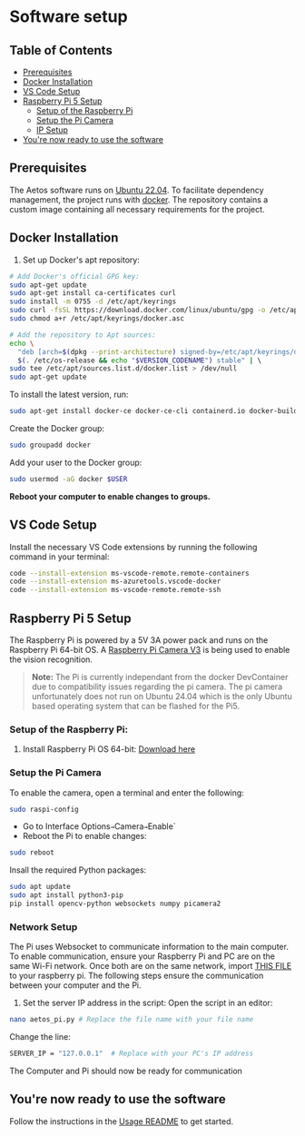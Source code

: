 # Software setup

## Table of Contents
- [Prerequisites](#prerequisites)
- [Docker Installation](#docker-installation)
- [VS Code Setup](#vs-code-setup)
- [Raspberry Pi 5 Setup](#raspberry-pi-5-setup)  
  - [Setup of the Raspberry Pi](#setup-of-the-raspberry-pi)  
  - [Setup the Pi Camera](#setup-the-pi-camera)  
  - [IP Setup](#ip-setup)
- [You're now ready to use the software](#youre-now-ready-to-use-the-software)

## Prerequisites

The Aetos software runs on [Ubuntu 22.04](https://releases.ubuntu.com/jammy/). To facilitate dependency management, the project runs with [docker](https://www.docker.com/). The repository contains a custom image containing all necessary requirements for the project.

## Docker Installation

1. Set up Docker's apt repository:

```bash
# Add Docker's official GPG key:
sudo apt-get update
sudo apt-get install ca-certificates curl
sudo install -m 0755 -d /etc/apt/keyrings
sudo curl -fsSL https://download.docker.com/linux/ubuntu/gpg -o /etc/apt/keyrings/docker.asc
sudo chmod a+r /etc/apt/keyrings/docker.asc

# Add the repository to Apt sources:
echo \  
  "deb [arch=$(dpkg --print-architecture) signed-by=/etc/apt/keyrings/docker.asc] https://download.docker.com/linux/ubuntu \  
  $(. /etc/os-release && echo "$VERSION_CODENAME") stable" | \  
sudo tee /etc/apt/sources.list.d/docker.list > /dev/null
sudo apt-get update
```

To install the latest version, run:

```bash
sudo apt-get install docker-ce docker-ce-cli containerd.io docker-buildx-plugin docker-compose-plugin
```

Create the Docker group:

```bash
sudo groupadd docker
```

Add your user to the Docker group:

```bash
sudo usermod -aG docker $USER
```

**Reboot your computer to enable changes to groups.**

## VS Code Setup

Install the necessary VS Code extensions by running the following command in your terminal:

```bash
code --install-extension ms-vscode-remote.remote-containers
code --install-extension ms-azuretools.vscode-docker
code --install-extension ms-vscode-remote.remote-ssh
```

## Raspberry Pi 5 Setup
The Raspberry Pi is powered by a 5V 3A power pack and runs on the Raspberry Pi 64-bit OS. A [Raspberry Pi Camera V3](https://www.pishop.ca/product/raspberry-pi-camera-module-3/?src=raspberrypi) is being used to enable the vision recognition.

> **Note:** The Pi is currently independant from the docker DevContainer due to compatibility issues regarding the pi camera. The pi camera unfortunately does not run on Ubuntu 24.04 which is the only Ubuntu based operating system that can be flashed for the Pi5.

<!-- It's using a Raspberry Pi Camera V3 and communicates with the PC via a WebSocket server. -->
<!-- We use a WebSocket server because running Docker on the Raspberry Pi OS 64-bit has been difficult (impossible).
The problem has been resolved by simply sending the video feed and the command vector to the main PC using a WebSocket server.
We could have used Ubuntu instead of Raspbian, but Ubuntu doesn't have certain packages required for using the Raspberry Pi camera.

The Python script running on the Raspberry Pi detects the largest object of a certain color and sends a speed vector
oriented in the direction of the object. The magnitude of the vector varies between 0 → 1. -->

### Setup of the Raspberry Pi:
1. Install Raspberry Pi OS 64-bit: [Download here](https://www.raspberrypi.com/software/)

### Setup the Pi Camera
To enable the camera, open a terminal and enter the following:

```bash
sudo raspi-config
```
- Go to Interface Options` → `Camera` → `Enable`
- Reboot the Pi to enable changes:
```bash
sudo reboot
```
Insall the required Python packages:
```bash
sudo apt update  
sudo apt install python3-pip  
pip install opencv-python websockets numpy picamera2
```

### Network Setup
The Pi uses Websocket to communicate information to the main computer. To enable communication, ensure your Raspberry Pi and PC are on the same Wi-Fi network. Once both are on the same network, import [THIS FILE](doc/files/aetos_pi.py) to your raspberry pi. The following steps ensure the communication between your computer and the Pi.

1. Set the server IP address in the script:
Open the script in an editor:
```bash
nano aetos_pi.py # Replace the file name with your file name
```
Change the line:
```bash
SERVER_IP = "127.0.0.1"  # Replace with your PC's IP address
```

The Computer and Pi should now be ready for communication

## You're now ready to use the software
Follow the instructions in the [Usage README]((doc/usage.md)) to get started.


<!-- ### Running the Application
1. **On the PC (Server):**
- Start your WebSocket server by running the cam script in the àetos_cam` package.
- Open Docker in VScode and launch **Terminator** in the terminal:
```bash
terminator
```
- Navigate to the ROS2 workspace
```bash
cd /home/user/ros2_ws
```
- Buid the workspace:
```bash
b
```
- Run the Websocket server:
```bash
ros2 run aetos_cam camera
```
2. **You should see this in the terminal:**
```bash
Aetos@david-950QDB:/home/ws/ros2_ws$ ros2 run aetos_cam camera  
[WebSocket] Serveur démarré sur le port 8765  
[INFO] [1742396874.530350073] [data_publisher]: [ROS2] Publication: x=0.0, y=0.0, z=0.0  
```
3. **On the Raspberry Pi (Client):**

Start the Python script
```bash
python3 aetos_raspberry_Pi.py
```
### Auto-start the Python script on boot
1. Edit the `rc.local. file` :
```bash
sudo nano /etc/rc.local
```
2. Add the following line before the `exit 0`:
```bash
python3 /home/pi/<your-project-folder>/your_script_name.py &
```
- Replace `<your-project-folder>`and `your_script_name.py` with the actual path and filename
- the `&`at the end ensures the cript run in the background
3. Save and exit:
Press `CTRL + X`→ `Y` → `Enter`
4. Make `rc.local` executable (if it isn't already):
```bash
sudo chmod +x /etc/rc.local
```
5. Reboot the Raspberry Pi to verify:
```bash
sudo reboot
```
The script will now automatically stat on boot.

### Customization
1. **Change the color being detected:**
Modify the HSV range in the script:
```bash
lower_pink = np.array([30, 50, 50])  
upper_pink = np.array([90, 255, 255])  
```
2. **Adjust the dead zone size:**
Change the `dead_zone_size`parameter:
```bash
dead_zone_size = 0.2  # 20% of the image center
```
### Troubleshooting
If it doesn't work, here are some things you can check:

1. Check if the camera is connected and if your Raspberry Pi can display the video:
```bash
libcamera-hello
```
2. Verify that the IP address of your PC is correct and that you are connected to the same network.

3. Make sure the WebSocket server is running on your PC.

4. If it still doesn't work, good luck! ❤️ -->


